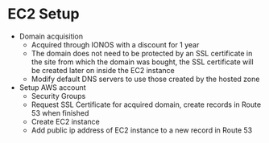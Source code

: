 # EC2 Setup

- Domain acquisition
  - Acquired through IONOS with a discount for 1 year
  - The domain does not need to be protected by an SSL certificate in the site from which the domain was bought, the SSL certificate will be created later on inside the EC2 instance
  - Modify default DNS servers to use those created by the hosted zone
- Setup AWS account
  - Security Groups
  - Request SSL Certificate for acquired domain, create records in Route 53 when finished
  - Create EC2 instance
  - Add public ip address of EC2 instance to a new record in Route 53
